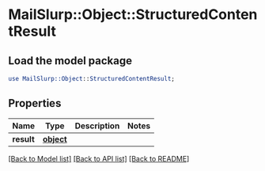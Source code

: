 # MailSlurp::Object::StructuredContentResult

## Load the model package
```perl
use MailSlurp::Object::StructuredContentResult;
```

## Properties
Name | Type | Description | Notes
------------ | ------------- | ------------- | -------------
**result** | [**object**]() |  | 

[[Back to Model list]](../README#documentation-for-models) [[Back to API list]](../README#documentation-for-api-endpoints) [[Back to README]](../README)


